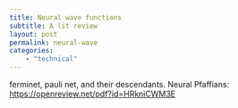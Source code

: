 ```yaml
---
title: Neural wave functions
subtitle: A lit review
layout: post
permalink: neural-wave
categories:
    - "technical"
---
```





ferminet, pauli net, and their descendants.
Neural Pfaffians: https://openreview.net/pdf?id=HRkniCWM3E